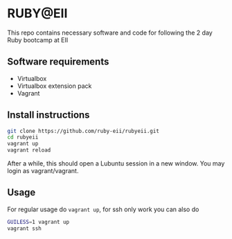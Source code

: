 RUBY@EII
========

This repo contains necessary software and code for following the 2 day Ruby bootcamp at EII

Software requirements
---------------------

* Virtualbox
* Virtualbox extension pack
* Vagrant

Install instructions
---------------

~~~bash
git clone https://github.com/ruby-eii/rubyeii.git
cd rubyeii
vagrant up
vagrant reload
~~~

After a while, this should open a Lubuntu session in a new window. You may login as
vagrant/vagrant.

Usage
-----

For regular usage do `vagrant up`, for ssh only work you can also do

~~~bash
GUILESS=1 vagrant up
vagrant ssh
~~~

